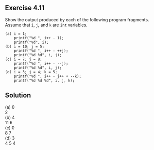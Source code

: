 ## Exercise 4.11

Show the output produced by each of the following program fragments. Assume that `i`, `j`, and `k` are `int` variables.  

```
(a) i = 1;
    printf("%d ", i++ - 1);
    printf("%d", i);
(b) i = 10; j = 5;
    printf("%d ", i++ - ++j);
    printf("%d %d", i, j);
(c) i = 7; j = 8;
    printf("%d ", i++ - --j);
    printf("%d %d", i, j);
(d) i = 3; j = 4; k = 5;
    printf("%d ", i++ - j++ + --k);
    printf("%d %d %d", i, j, k);
```

## Solution
(a) 0   
    2  
(b) 4  
    11 6  
(c) 0  
    8 7  
(d) 3  
    4 5 4